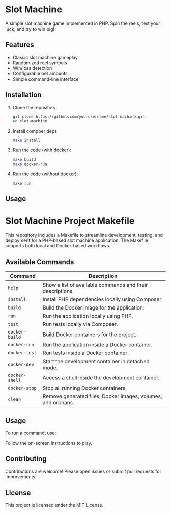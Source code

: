 # Slot Machine

A simple slot machine game implemented in PHP. Spin the reels, test your luck, and try to win big!

## Features

- Classic slot machine gameplay
- Randomized reel symbols
- Win/loss detection
- Configurable bet amounts
- Simple command-line interface

## Installation

1. Clone the repository:
    ```bash
    git clone https://github.com/yourusername/slot-machine.git
    cd slot-machine
    ```
3. Install compoer deps
    ```bash
    make install
    ```

3. Run the code (with docker):
    ```bash
    make build
    make docker-run
    ```

4. Run the code (without docker):
    ```
    make run
    ```

## Usage

# Slot Machine Project Makefile

This repository includes a Makefile to streamline development, testing, and deployment for a PHP-based slot machine application. The Makefile supports both local and Docker-based workflows.

## Available Commands

| Command         | Description                                         |
|-----------------|-----------------------------------------------------|
| `help`          | Show a list of available commands and their descriptions. |
| `install`       | Install PHP dependencies locally using Composer.    |
| `build`         | Build the Docker image for the application.         |
| `run`           | Run the application locally using PHP.              |
| `test`          | Run tests locally via Composer.                     |
| `docker-build`  | Build Docker containers for the project.            |
| `docker-run`    | Run the application inside a Docker container.      |
| `docker-test`   | Run tests inside a Docker container.                |
| `docker-dev`    | Start the development container in detached mode.   |
| `docker-shell`  | Access a shell inside the development container.    |
| `docker-stop`   | Stop all running Docker containers.                 |
| `clean`         | Remove generated files, Docker images, volumes, and orphans. |

## Usage

To run a command, use:

Follow the on-screen instructions to play.

## Contributing

Contributions are welcome! Please open issues or submit pull requests for improvements.

## License

This project is licensed under the MIT License.